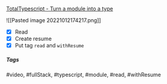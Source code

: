 [TotalTypescript - Turn a module into a type](https://www.totaltypescript.com/tips/turn-a-module-into-a-type)


![[Pasted image 20221012174217.png]]

- [x] Read
- [x] Create resume
- [x] Put tag `read` and `withResume`

##### Tags
#video, #fullStack, #typescript, #module, #read, #withResume 
